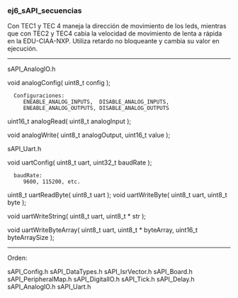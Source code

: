 
### ej6_sAPI_secuencias

Con TEC1 y TEC 4 maneja la dirección de movimiento de los leds, mientras que con
TEC2 y TEC4 cabia la velocidad de movimiento de lenta a rápida en la
EDU-CIAA-NXP. Utiliza retardo no bloqueante y cambia su valor en ejecución.

--------------------------------------------------------------


sAPI_AnalogIO.h

   void analogConfig( uint8_t config );

      Configuraciones:
         ENEABLE_ANALOG_INPUTS,  DISABLE_ANALOG_INPUTS,
         ENEABLE_ANALOG_OUTPUTS, DISABLE_ANALOG_OUTPUTS

   uint16_t analogRead( uint8_t analogInput );

   void analogWrite( uint8_t analogOutput, uint16_t value );

sAPI_Uart.h

   void uartConfig( uint8_t uart, uint32_t baudRate );

      baudRate:
         9600, 115200, etc.

   uint8_t uartReadByte( uint8_t uart );
   void uartWriteByte( uint8_t uart, uint8_t byte );

   void uartWriteString( uint8_t uart, uint8_t * str );

   void uartWriteByteArray( uint8_t uart, uint8_t * byteArray, uint16_t byteArraySize );


----------------------------------------------------------------------------------------


   Orden:

   sAPI_Config.h
   sAPI_DataTypes.h
   sAPI_IsrVector.h
   sAPI_Board.h
   sAPI_PeripheralMap.h
   sAPI_DigitalIO.h
   sAPI_Tick.h
   sAPI_Delay.h
   sAPI_AnalogIO.h
   sAPI_Uart.h
